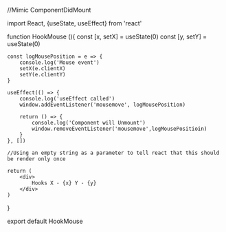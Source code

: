 //Mimic ComponentDidMount

import React, {useState, useEffect} from 'react'


function HookMouse (){
    const [x, setX] = useState(0)
    const [y, setY] = useState(0)

    const logMousePosition = e => {
        console.log('Mouse event')
        setX(e.clientX)
        setY(e.clientY)
    }

    useEffect(() => {
        console.log('useEffect called')
        window.addEventListener('mousemove', logMousePosition)

        return () => {
            console.log('Component will Unmount')
            window.removeEventListener('mousemove',logMousePositioin)
        }
    }, [])  
    
    //Using an empty string as a parameter to tell react that this should be render only once

    return (
        <div>
            Hooks X - {x} Y - {y}    
        </div>
    )
}

export default HookMouse